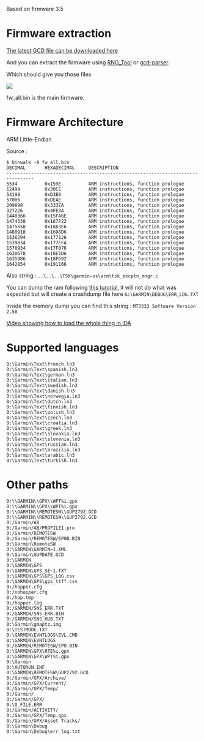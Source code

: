 Based on firmware 3.5
# Firmware extraction



[The latest GCD file can be downloaded here](http://gawisp.com/perry/foretrex/Foretrex601_701_WebUpdater__350.gcd)

And you can extract the firmware using [RNG_Tool](http://www.gpsrchive.com/Oregon%207x0/files/RGN_Tool.exe) or [gcd-parser](https://github.com/mbirth/gcd-parser).


Which should give you those files

![](https://i.imgur.com/svw9Pv1.png)

fw_all.bin is the main firmware.


# Firmware Architecture

ARM Little-Endian


Source : 

```
$ binwalk -A fw_all.bin
DECIMAL       HEXADECIMAL     DESCRIPTION
--------------------------------------------------------------------------------
5534          0x159E          ARM instructions, function prologue
12494         0x30CE          ARM instructions, function prologue
54198         0xD3B6          ARM instructions, function prologue
57006         0xDEAE          ARM instructions, function prologue
209898        0x333EA         ARM instructions, function prologue
327226        0x4FE3A         ARM instructions, function prologue
1440366       0x15FA6E        ARM instructions, function prologue
1474338       0x167F22        ARM instructions, function prologue
1475558       0x1683E6        ARM instructions, function prologue
1480918       0x1698D6        ARM instructions, function prologue
1536294       0x177126        ARM instructions, function prologue
1539834       0x177EFA        ARM instructions, function prologue
1570934       0x17F876        ARM instructions, function prologue
1630678       0x18E1D6        ARM instructions, function prologue
1635986       0x18F692        ARM instructions, function prologue
1642854       0x191166        ARM instructions, function prologue
```

Also string :  `..\..\..\TSK\garmin-os\arm\tsk_excptn_mngr.c`


You can dump the ram following [this turorial](https://www.gpspower.net/garmin-receivers-firmwares/277248-how-backup-nuvi-nv-region41-sd.html), it will not do what was expected but will create a crashdump file here `G:\GARMIN\DEBUG\ERR_LOG.TXT`

Inside the memory dump you can find this string : `MT3333 Software Version 2.50`


[Video showing how to load the whole thing in IDA](https://www.youtube.com/watch?v=wBGVtFK7Xfc)



# Supported languages


```
0:\Garmin\Text\french.ln3
0:\Garmin\Text\spanish.ln3
0:\Garmin\Text\german.ln3
0:\Garmin\Text\italian.ln3
0:\Garmin\Text\swedish.ln3
0:\Garmin\Text\danish.ln3
0:\Garmin\Text\norwegia.ln3
0:\Garmin\Text\dutch.ln3
0:\Garmin\Text\finnish.ln3
0:\Garmin\Text\polish.ln3
0:\Garmin\Text\czech.ln3
0:\Garmin\Text\croatia.ln3
0:\Garmin\Text\greek.ln3
0:\Garmin\Text\slovakia.ln3
0:\Garmin\Text\slovenia.ln3
0:\Garmin\Text\russian.ln3
0:\Garmin\Text\brazilia.ln3
0:\Garmin\Text\arabic.ln3
0:\Garmin\Text\turkish.ln3
```

# Other paths

```
0:\\GARMIN\\GPX\\WPT%i.gpx
0:\\GARMIN\\GPX\\WPT%i.gpx
0:\\GARMIN\\REMOTESW\\GUP2792.GCD
0:\\GARMIN\\REMOTESW\\GUP2792.GCD
0:/Garmin/AB
0:/Garmin/AB/PROFILE1.pro
0:/Garmin/REMOTESW
0:/Garmin/REMOTESW/EPOB.BIN
0:\Garmin\RemoteSW
0:\GARMIN\GARMIN~1.XML
0:\Garmin\GUPDATE.GCD
0:\GARMIN
0:\GARMIN\GPS
0:\GARMIN\GPS_SE~1.TXT
0:\GARMIN\GPS\GPS_LOG.csv
0:\GARMIN\GPS\gps_ttff.csv
0:/hopper.cfg
0:/nohopper.cfg
0:/hop.tmp
0:/hopper.log
0:/GARMIN/SNS_ERR.TXT
0:/GARMIN/SNS_ERR.BIN
0:/GARMIN/SNS_HUB.TXT
0:\Garmin\gmaptz.img
0:\TESTMODE.TXT
0:\GARMIN\EVNTLOGS\EVL.CMD
0:\GARMIN\EVNTLOGS
0:/GARMIN/REMOTESW/EPO.BIN
0:\GARMIN\GPX\RTE%i.gpx
0:\GARMIN\GPX\WPT%i.gpx
0:\Garmin
0:\AUTORUN.INF
0:\GARMIN\REMOTESW\GUP2792.GCD
0:/Garmin/GPX/Archive/
0:/Garmin/GPX/Current/
0:/Garmin/GPX/Temp/
0:/Garmin/
0:/Garmin/GPX/
0:\O_FILE.ERR
0:/Garmin/ACTIVITY/
0:/Garmin/GPX/Temp.gpx
0:/Garmin/GPX/Asset Tracks/
0:\Garmin\Debug
0:\Garmin\Debug\err_log.txt
```
